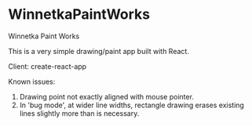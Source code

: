 # WinnetkaPaintWorks
Winnetka Paint Works

This is a very simple drawing/paint app built with React. 

Client: create-react-app  

Known issues:
1. Drawing point not exactly aligned with mouse pointer.
2. In 'bug mode', at wider line widths, rectangle drawing erases existing lines slightly more than is necessary.   
